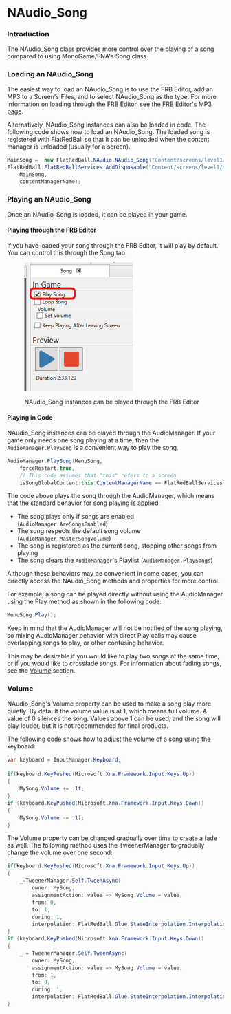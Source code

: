 # NAudio\_Song

### Introduction

The NAudio\_Song class provides more control over the playing of a song compared to using MonoGame/FNA's Song class.&#x20;

### Loading an NAudio\_Song

The easiest way to load an NAudio\_Song is to use the FRB Editor, add an MP3 to a Screen's Files, and to select NAudio\_Song as the type. For more information on loading through the FRB Editor, see the [FRB Editor's MP3 page](../../glue-reference/files/file-types/glue-reference-mp3-file-mp3.md).

Alternatively, NAudio\_Song instances can also be loaded in code. The following code shows how to load an NAudio\_Song. The loaded song is registered with FlatRedBall so that it can be unloaded when the content manager is unloaded (usually for a screen).

```csharp
MainSong =  new FlatRedBall.NAudio.NAudio_Song("Content/screens/level1/mainsong.mp3");
FlatRedBall.FlatRedBallServices.AddDisposable("Content/screens/level1/mainsong.mp3", 
    MainSong, 
    contentManagerName);
```

### Playing an NAudio\_Song

Once an NAudio\_Song is loaded, it can be played in your game.&#x20;

#### Playing through the FRB Editor

If you have loaded your song through the FRB Editor, it will play by default. You can control this through  the Song tab.

<figure><img src="../../.gitbook/assets/27_06 42 20.png" alt=""><figcaption><p>NAudio_Song instances can be played through the FRB Editor</p></figcaption></figure>

#### Playing in Code

NAudio\_Song instances can be played through the AudioManager. If your game only needs one song playing at a time, then the `AudioManager.PlaySong` is a convenient way to play the song.

```csharp
AudioManager.PlaySong(MenuSong, 
    forceRestart:true, 
    // This code assumes that "this" refers to a screen
    isSongGlobalContent:this.ContentManagerName == FlatRedBallServices.GlobalContentManager);
```

The code above plays the song through the AudioManager, which means that the standard behavior for song playing is applied:

* The song plays only if songs are enabled (`AudioManager.AreSongsEnabled`)
* The song respects the default song volume (`AudioManager.MasterSongVolume`)
* The song is registered as the current song, stopping other songs from playing
* The song clears the `AudioManager`'s Playlist (`AudioManager.PlaySongs`)

Although these behaviors may be convenient in some cases, you can directly access the NAudio\_Song methods and properties for more control.

For example, a song can be played directly without using the AudioManager using the Play method as shown in the following code:

```csharp
MenuSong.Play();
```

Keep in mind that the AudioManager will not be notified of the song playing, so mixing AudioManager behavior with direct Play calls may cause overlapping songs to play, or other confusing behavior.

This may be desirable if you would like to play two songs at the same time, or if you would like to crossfade songs. For information about fading songs, see the [Volume](naudio\_song.md#volume) section.

### Volume

NAudio\_Song's Volume property can be used to make a song play more quietly. By default the volume value is at 1, which means full volume. A value of 0 silences the song. Values above 1 can be used, and the song will play louder, but it is not recommended for final products.

The following code shows how to adjust the volume of a song using the keyboard:

```csharp
var keyboard = InputManager.Keyboard;

if(keyboard.KeyPushed(Microsoft.Xna.Framework.Input.Keys.Up))
{
    MySong.Volume += .1f;
}
if (keyboard.KeyPushed(Microsoft.Xna.Framework.Input.Keys.Down))
{
    MySong.Volume -= .1f;
}
```

The Volume property can be changed gradually over time to create a fade as well. The following method uses the TweenerManager to gradually change the volume over one second:

```csharp
if(keyboard.KeyPushed(Microsoft.Xna.Framework.Input.Keys.Up))
{
    _=TweenerManager.Self.TweenAsync(
        owner: MySong,
        assignmentAction: value => MySong.Volume = value,
        from: 0,
        to: 1,
        during: 1,
        interpolation: FlatRedBall.Glue.StateInterpolation.InterpolationType.Linear);
}
if (keyboard.KeyPushed(Microsoft.Xna.Framework.Input.Keys.Down))
{
    _ = TweenerManager.Self.TweenAsync(
        owner: MySong,
        assignmentAction: value => MySong.Volume = value,
        from: 1,
        to: 0,
        during: 1,
        interpolation: FlatRedBall.Glue.StateInterpolation.InterpolationType.Linear);
}
```

